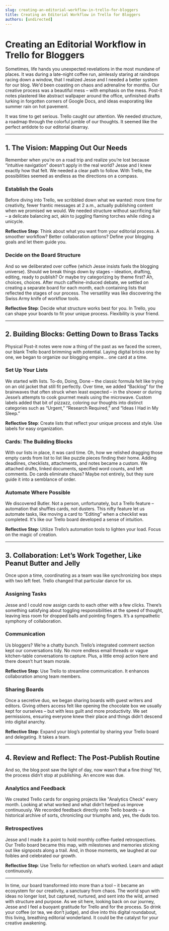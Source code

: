 ```yaml
---
slug: creating-an-editorial-workflow-in-trello-for-bloggers
title: Creating an Editorial Workflow in Trello for Bloggers
authors: [undirected]
---
```



# Creating an Editorial Workflow in Trello for Bloggers

Sometimes, life hands you unexpected revelations in the most mundane of places. It was during a late-night coffee run, aimlessly staring at raindrops racing down a window, that I realized Jesse and I needed a better system for our blog. We'd been coasting on chaos and adrenaline for months. Our creative process was a beautiful mess – with emphasis on the mess. Post-it notes plastered like abstract wallpaper around the office, unfinished drafts lurking in forgotten corners of Google Docs, and ideas evaporating like summer rain on hot pavement.

It was time to get serious. Trello caught our attention. We needed structure, a roadmap through the colorful jumble of our thoughts. It seemed like the perfect antidote to our editorial disarray.

---

## 1. The Vision: Mapping Out Our Needs

Remember when you’re on a road trip and realize you’re lost because “intuitive navigation” doesn’t apply in the real world? Jesse and I knew exactly how that felt. We needed a clear path to follow. With Trello, the possibilities seemed as endless as the directions on a compass.

### Establish the Goals

Before diving into Trello, we scribbled down what we wanted: more time for creativity, fewer frantic messages at 2 a.m., actually publishing content when we promised we would. We needed structure without sacrificing flair – a delicate balancing act, akin to juggling flaming torches while riding a unicycle.

**Reflective Step**: Think about what you want from your editorial process. A smoother workflow? Better collaboration options? Define your blogging goals and let them guide you.

### Decide on the Board Structure

And so we deliberated over coffee (which Jesse insists fuels the blogging universe). Should we break things down by stages – ideation, drafting, editing, ready to publish? Or maybe try categorizing by theme first? Ah, choices, choices. After much caffeine-induced debate, we settled on creating a separate board for each month, each containing lists that reflected the stages of our process. The versatility was like discovering the Swiss Army knife of workflow tools.

**Reflective Step**: Decide what structure works best for you. In Trello, you can shape your boards to fit your unique process. Flexibility is your friend.

---

## 2. Building Blocks: Getting Down to Brass Tacks

Physical Post-it notes were now a thing of the past as we faced the screen, our blank Trello board brimming with potential. Laying digital bricks one by one, we began to organize our blogging empire… one card at a time.

### Set Up Your Lists

We started with lists. To-do, Doing, Done – the classic formula felt like trying on an old jacket that still fit perfectly. Over time, we added “Backlog” for the brainwaves that often struck when least expected – in the shower or during Jesse’s attempts to cook gourmet meals using the microwave. Custom labels added that bit of pizzazz, coloring our thoughts into distinct categories such as “Urgent,” “Research Required,” and “Ideas I Had in My Sleep.”

**Reflective Step**: Create lists that reflect your unique process and style. Use labels for easy organization.

### Cards: The Building Blocks

With our lists in place, it was card time. Oh, how we relished dragging those empty cards from list to list like puzzle pieces finding their home. Adding deadlines, checklists, attachments, and notes became a custom. We attached drafts, linked documents, specified word counts, and left comments. Do cards eliminate chaos? Maybe not entirely, but they sure guide it into a semblance of order.

### Automate Where Possible

We discovered Butler. Not a person, unfortunately, but a Trello feature – automation that shuffles cards, not dusters. This nifty feature let us automate tasks, like moving a card to “Editing” when a checklist was completed. It's like our Trello board developed a sense of intuition.

**Reflective Step**: Utilize Trello’s automation tools to lighten your load. Focus on the magic of creation.

---

## 3. Collaboration: Let’s Work Together, Like Peanut Butter and Jelly

Once upon a time, coordinating as a team was like synchronizing box steps with two left feet. Trello changed that particular dance for us.

### Assigning Tasks

Jesse and I could now assign cards to each other with a few clicks. There’s something satisfying about toggling responsibilities at the speed of thought, leaving less room for dropped balls and pointing fingers. It’s a sympathetic symphony of collaboration.

### Communication

Us bloggers? We’re a chatty bunch. Trello’s integrated comment section kept our conversations tidy. No more endless email threads or vague kitchen-table conversations to capture. Plus, a little emoji action here and there doesn’t hurt team morale.

**Reflective Step**: Use Trello to streamline communication. It enhances collaboration among team members.

### Sharing Boards

Once a secretive duo, we began sharing boards with guest writers and editors. Giving others access felt like opening the chocolate box we usually kept for ourselves – but with less guilt and more productivity. We set permissions, ensuring everyone knew their place and things didn’t descend into digital anarchy.

**Reflective Step**: Expand your blog’s potential by sharing your Trello board and delegating. It takes a team.

---

## 4. Review and Reflect: The Post-Publish Routine

And so, the blog post saw the light of day, now wasn’t that a fine thing! Yet, the process didn’t stop at publishing. An encore was due.

### Analytics and Feedback

We created Trello cards for ongoing projects like "Analytics Check" every month. Looking at what worked and what didn’t helped us improve continuously. We recorded feedback directly onto Trello boards – a historical archive of sorts, chronicling our triumphs and, yes, the duds too.

### Retrospectives

Jesse and I made it a point to hold monthly coffee-fueled retrospectives. Our Trello board became this map, with milestones and memories sticking out like signposts along a trail. And, in those moments, we laughed at our foibles and celebrated our growth.

**Reflective Step**: Use Trello for reflection on what’s worked. Learn and adapt continuously.

---

In time, our board transformed into more than a tool – it became an ecosystem for our creativity, a sanctuary from chaos. The world spun with ideas no longer lost, but captured, nurtured, and sent into the wild, armed with structure and purpose. As we sit here, looking back on our journey, Jesse and I feel a buoyant gratitude for Trello and for the process. So drink your coffee (or tea, we don’t judge), and dive into this digital roundabout, this living, breathing editorial wonderland. It could be the catalyst for your creative awakening.